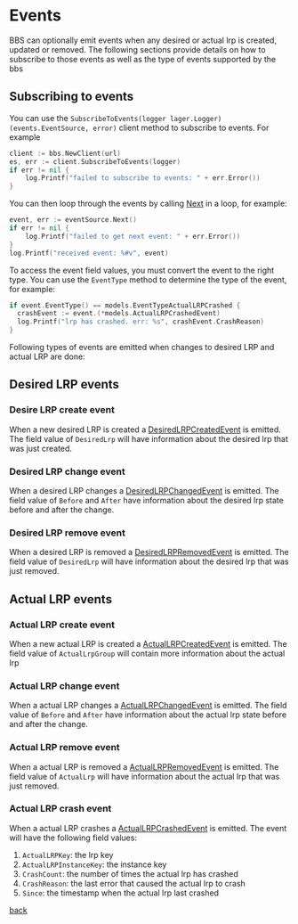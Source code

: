 # Events

BBS can optionally emit events when any desired or actual lrp is created,
updated or removed. The following sections provide details on how to subscribe
to those events as well as the type of events supported by the bbs

## Subscribing to events

You can use the `SubscribeToEvents(logger lager.Logger) (events.EventSource,
error)` client method to subscribe to events. For example

``` go
client := bbs.NewClient(url)
es, err := client.SubscribeToEvents(logger)
if err != nil {
    log.Printf("failed to subscribe to events: " + err.Error())
}
```

You can then loop through the events by calling
[Next](https://godoc.org/code.cloudfoundry.org/bbs/events#EventSource) in a
loop, for example:

``` go
event, err := eventSource.Next()
if err != nil {
    log.Printf("failed to get next event: " + err.Error())
}
log.Printf("received event: %#v", event)
```

To access the event field values, you must convert the event to the right
type. You can use the `EventType` method to determine the type of the event,
for example:

``` go
if event.EventType() == models.EventTypeActualLRPCrashed {
  crashEvent := event.(*models.ActualLRPCrashedEvent)
  log.Printf("lrp has crashed. err: %s", crashEvent.CrashReason)
}
```

Following types of events are emitted when changes to desired LRP and actual LRP are done:

## Desired LRP events

### Desire LRP create event

When a new desired LRP is created a
[DesiredLRPCreatedEvent](https://godoc.org/code.cloudfoundry.org/bbs/models#DesiredLRPCreatedEvent)
is emitted. The field value of `DesiredLrp` will have information about the
desired lrp that was just created.

### Desired LRP change event

When a desired LRP changes a
[DesiredLRPChangedEvent](https://godoc.org/code.cloudfoundry.org/bbs/models#DesiredLRPChangedEvent)
is emitted. The field value of `Before` and `After` have information about the
desired lrp state before and after the change.

### Desired LRP remove event

When a desired LRP is removed a
[DesiredLRPRemovedEvent](https://godoc.org/code.cloudfoundry.org/bbs/models#DesiredLRPRemovedEvent)
is emitted. The field value of `DesiredLrp` will have information about the
desired lrp that was just removed.

## Actual LRP events

### Actual LRP create event

When a new actual LRP is created a
[ActualLRPCreatedEvent](https://godoc.org/code.cloudfoundry.org/bbs/models#ActualLRPRemovedEvent)
is emitted. The field value of `ActualLrpGroup` will contain more information
about the actual lrp


### Actual LRP change event

When a actual LRP changes a
[ActualLRPChangedEvent](https://godoc.org/code.cloudfoundry.org/bbs/models#ActualLRPChangedEvent)
is emitted. The field value of `Before` and `After` have information about the
actual lrp state before and after the change.

### Actual LRP remove event

When a actual LRP is removed a
[ActualLRPRemovedEvent](https://godoc.org/code.cloudfoundry.org/bbs/models#ActualLRPRemovedEvent)
is emitted. The field value of `ActualLrp` will have information about the
actual lrp that was just removed.

### Actual LRP crash event

When a actual LRP crashes a
[ActualLRPCrashedEvent](https://godoc.org/code.cloudfoundry.org/bbs/models#ActualLRPCrashedEvent)
is emitted. The event will have the following field values:

1. `ActualLRPKey`: the lrp key
1. `ActualLRPInstanceKey`: the instance key
1. `CrashCount`: the number of times the actual lrp has crashed
1. `CrashReason`: the last error that caused the actual lrp to crash
1. `Since`: the timestamp when the actual lrp last crashed

[back](README.md)
